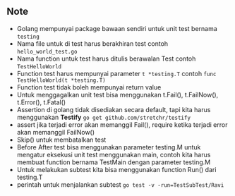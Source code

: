 ## Note

- Golang mempunyai package bawaan sendiri untuk unit test bernama `testing`
- Nama file untuk di test harus berakhiran test contoh `hello_world_test.go`
- Nama function untuk test harus ditulis berawalan Test contoh `TestHelloWorld`
- Function test harus mempunyai parameter `t *testing.T` contoh `func TestHelloWorld(t *testing.T)`
- Function test tidak boleh mempunyai return value
- Untuk menggagalkan unit test bisa menggunakan t.Fail(), t.FailNow(), t.Error(), t.Fatal()
- Assertion di golang tidak disediakan secara default, tapi kita harus menggunakan **Testify** `go get github.com/stretchr/testify`
- assert jika terjadi error akan memanggil Fail(), require ketika terjadi error akan memanggil FailNow()
- Skip() untuk membatalkan test
- Before After test bisa menggunakan parameter testing.M untuk mengatur eksekusi unit test menggunakan main, contoh kita harus membuat function bernama TestMain dengan parameter testing.M
- Untuk melakukan subtest kita bisa menggunakan function Run() dari testing.T
- perintah untuk menjalankan subtest `go test -v -run=TestSubTest/Ravi`
